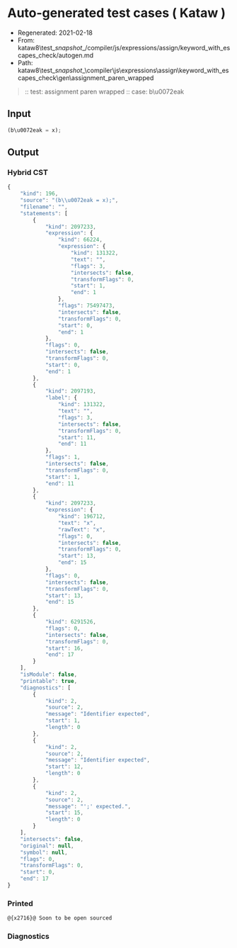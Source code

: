 # Auto-generated test cases ( Kataw )
- Regenerated: 2021-02-18
- From: kataw8\test\__snapshot__/compiler/js/expressions/assign/keyword_with_escapes_check/autogen.md
- Path: kataw8\test\__snapshot__\compiler\js\expressions\assign\keyword_with_escapes_check\gen\assignment_paren_wrapped
> :: test: assignment paren wrapped
> :: case: b\u0072eak
## Input

`````js
(b\u0072eak = x);
`````

## Output

### Hybrid CST


```javascript
{
    "kind": 196,
    "source": "(b\\u0072eak = x);",
    "filename": "",
    "statements": [
        {
            "kind": 2097233,
            "expression": {
                "kind": 66224,
                "expression": {
                    "kind": 131322,
                    "text": "",
                    "flags": 3,
                    "intersects": false,
                    "transformFlags": 0,
                    "start": 1,
                    "end": 1
                },
                "flags": 75497473,
                "intersects": false,
                "transformFlags": 0,
                "start": 0,
                "end": 1
            },
            "flags": 0,
            "intersects": false,
            "transformFlags": 0,
            "start": 0,
            "end": 1
        },
        {
            "kind": 2097193,
            "label": {
                "kind": 131322,
                "text": "",
                "flags": 3,
                "intersects": false,
                "transformFlags": 0,
                "start": 11,
                "end": 11
            },
            "flags": 1,
            "intersects": false,
            "transformFlags": 0,
            "start": 1,
            "end": 11
        },
        {
            "kind": 2097233,
            "expression": {
                "kind": 196712,
                "text": "x",
                "rawText": "x",
                "flags": 0,
                "intersects": false,
                "transformFlags": 0,
                "start": 13,
                "end": 15
            },
            "flags": 0,
            "intersects": false,
            "transformFlags": 0,
            "start": 13,
            "end": 15
        },
        {
            "kind": 6291526,
            "flags": 0,
            "intersects": false,
            "transformFlags": 0,
            "start": 16,
            "end": 17
        }
    ],
    "isModule": false,
    "printable": true,
    "diagnostics": [
        {
            "kind": 2,
            "source": 2,
            "message": "Identifier expected",
            "start": 1,
            "length": 0
        },
        {
            "kind": 2,
            "source": 2,
            "message": "Identifier expected",
            "start": 12,
            "length": 0
        },
        {
            "kind": 2,
            "source": 2,
            "message": "';' expected.",
            "start": 15,
            "length": 0
        }
    ],
    "intersects": false,
    "original": null,
    "symbol": null,
    "flags": 0,
    "transformFlags": 0,
    "start": 0,
    "end": 17
}
```

  
### Printed


```javascript
@{x2716}@ Soon to be open sourced
```

  
### Diagnostics


```javascript

```

